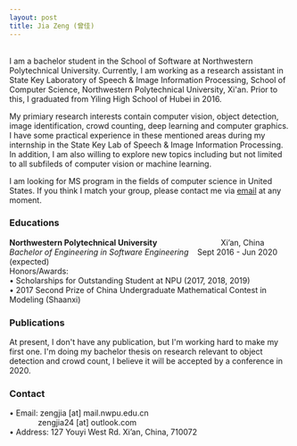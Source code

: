 ```yaml
---
layout: post
title: Jia Zeng (曾佳)
---
```

<br> 
I am a bachelor student in the School of Software at Northwestern Polytechnical University. Currently, I am working as a research assistant in State Key Laboratory of Speech & Image Information Processing, School of Computer Science, Northwestern Polytechnical University, Xi'an. Prior to this, I graduated from Yiling High School of Hubei in 2016.

My primiary research interests contain computer vision, object detection, image identification, crowd counting, deep learning and computer graphics. I have some practical experience in these mentioned areas during my internship in the State Key Lab of Speech & Image Information Processing. In addition, I am also willing to explore new topics including but not limited to all subfileds of computer vision or machine learning.

I am looking for MS program in the fields of computer science in United States. If you think I match your group, please contact me via [email](mailto:zengjia@mail.nwpu.edu.cn) at any moment.

### Educations
**Northwestern Polytechnical University**&nbsp;&nbsp;&nbsp;&nbsp;&nbsp;&nbsp;&nbsp;&nbsp;&nbsp;&nbsp;&nbsp;&nbsp;&nbsp;&nbsp;&nbsp;&nbsp;&nbsp;&nbsp;&nbsp;&nbsp;&nbsp;&nbsp;&nbsp;&nbsp;&nbsp;&nbsp;&nbsp;&nbsp;&nbsp;Xi’an, China
<br>*Bachelor of Engineering in Software Engineering* &nbsp;&nbsp;&nbsp;Sept 2016 - Jun 2020 (expected)
<br>Honors/Awards:
<br>• Scholarships for Outstanding Student at NPU (2017, 2018, 2019)
<br>• 2017 Second Prize of China Undergraduate Mathematical Contest in Modeling (Shaanxi)


### Publications
At present, I don't have any publication, but I'm working hard to make my first one. I'm doing my bachelor thesis on research relevant to object detection and crowd count, I believe it will be accepted by a conference in 2020.

### Contact
• Email: zengjia [at] mail.nwpu.edu.cn
<br>&nbsp;&nbsp;&nbsp;&nbsp;&nbsp;&nbsp;&nbsp;&nbsp;&nbsp;&nbsp;&nbsp;&nbsp;&nbsp;zengjia24 [at] outlook.com
<br>• Address: 127 Youyi West Rd. Xi’an, China, 710072



